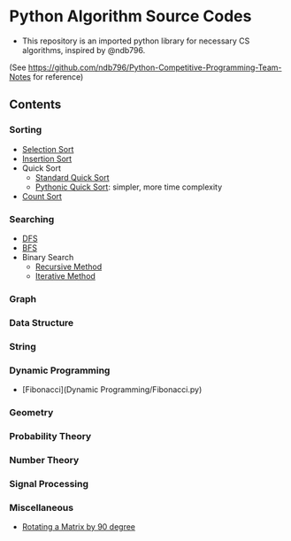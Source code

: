 # Python Algorithm Source Codes

* This repository is an imported python library for necessary CS algorithms, inspired by @ndb796.

(See https://github.com/ndb796/Python-Competitive-Programming-Team-Notes for reference)

## Contents

### Sorting
* [Selection Sort](Sorting/SelectionSort.py)
* [Insertion Sort](Sorting/InsertionSort.py)
* Quick Sort
  * [Standard Quick Sort](Sorting/QuickSort1.py)
  * [Pythonic Quick Sort](Sorting/QuickSort2.py): simpler, more time complexity
* [Count Sort](Sorting/CountSort.py)

### Searching
* [DFS](Searching/DFS.py)
* [BFS](Searching/BFS.py)
* Binary Search
  * [Recursive Method](Searching/BinarySearchRec.py)
  * [Iterative Method](Searching/BinarySearchIt.py)

### Graph

### Data Structure

### String

### Dynamic Programming
* [Fibonacci](Dynamic Programming/Fibonacci.py)

### Geometry

### Probability Theory

### Number Theory

### Signal Processing

### Miscellaneous
* [Rotating a Matrix by 90 degree](/Miscellaneous/rotate_a_matrix_by_90_degree.py)

